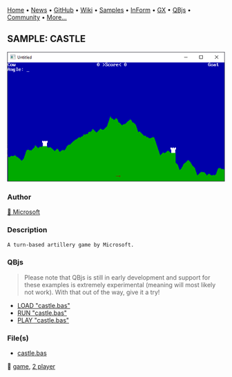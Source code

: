 [Home](https://qb64.com) • [News](../../news.md) • [GitHub](https://github.com/QB64Official/qb64) • [Wiki](https://github.com/QB64Official/qb64/wiki) • [Samples](../../samples.md) • [InForm](../../inform.md) • [GX](../../gx.md) • [QBjs](../../qbjs.md) • [Community](../../community.md) • [More...](../../more.md)

## SAMPLE: CASTLE

![screenshot.png](img/screenshot.png)

### Author

[🐝 Microsoft](../microsoft.md) 

### Description

```text
A turn-based artillery game by Microsoft.
```

### QBjs

> Please note that QBjs is still in early development and support for these examples is extremely experimental (meaning will most likely not work). With that out of the way, give it a try!

* [LOAD "castle.bas"](https://v6p9d9t4.ssl.hwcdn.net/html/6029471/index.html?src=https://qb64.com/samples/castle/src/castle.bas)
* [RUN "castle.bas"](https://v6p9d9t4.ssl.hwcdn.net/html/6029471/index.html?mode=auto&src=https://qb64.com/samples/castle/src/castle.bas)
* [PLAY "castle.bas"](https://v6p9d9t4.ssl.hwcdn.net/html/6029471/index.html?mode=play&src=https://qb64.com/samples/castle/src/castle.bas)

### File(s)

* [castle.bas](src/castle.bas)

🔗 [game](../game.md), [2 player](../2-player.md)
